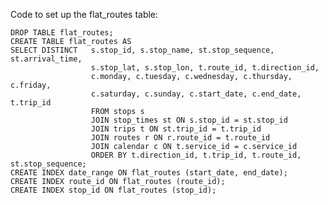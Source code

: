 Code to set up the flat_routes table:

    DROP TABLE flat_routes;
    CREATE TABLE flat_routes AS
    SELECT DISTINCT   s.stop_id, s.stop_name, st.stop_sequence, st.arrival_time,
                      s.stop_lat, s.stop_lon, t.route_id, t.direction_id, 
                      c.monday, c.tuesday, c.wednesday, c.thursday, c.friday,
                      c.saturday, c.sunday, c.start_date, c.end_date, t.trip_id
                      FROM stops s
                      JOIN stop_times st ON s.stop_id = st.stop_id
                      JOIN trips t ON st.trip_id = t.trip_id
                      JOIN routes r ON r.route_id = t.route_id
                      JOIN calendar c ON t.service_id = c.service_id
                      ORDER BY t.direction_id, t.trip_id, t.route_id, st.stop_sequence;
    CREATE INDEX date_range ON flat_routes (start_date, end_date);
    CREATE INDEX route_id ON flat_routes (route_id);
    CREATE INDEX stop_id ON flat_routes (stop_id);
